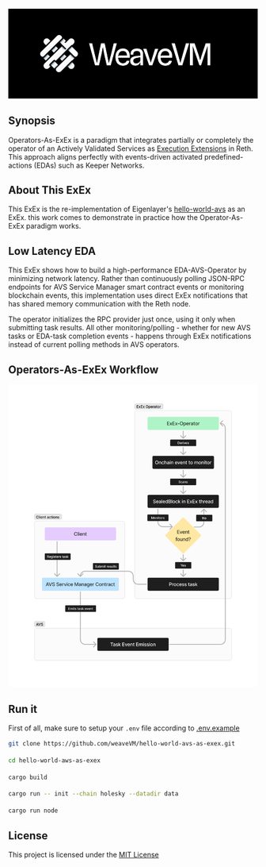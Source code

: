 <p align="center">
  <a href="https://wvm.dev">
    <img src="https://raw.githubusercontent.com/weaveVM/.github/main/profile/bg.png">
  </a>
</p>

## Synopsis 
Operators-As-ExEx is a paradigm that integrates partially or completely the operator of an Actively Validated Services as [Execution Extensions](https://exex.rs) in Reth. This approach aligns perfectly with events-driven activated predefined-actions (EDAs) such as Keeper Networks.

## About This ExEx
This ExEx is the re-implementation of Eigenlayer's [hello-world-avs](https://github.com/Layr-Labs/hello-world-avs) as an ExEx. this work comes to demonstrate in practice how the Operator-As-ExEx paradigm works.

## Low Latency EDA

This ExEx shows how to build a high-performance EDA-AVS-Operator by minimizing network latency. Rather than continuously polling JSON-RPC endpoints for AVS Service Manager smart contract events or monitoring blockchain events, this implementation uses direct ExEx notifications that has shared memory communication with the Reth node.

The operator initializes the RPC provider just once, using it only when submitting task results. All other monitoring/polling - whether for new AVS tasks or EDA-task completion events - happens through ExEx notifications instead of current polling methods in AVS operators.

## Operators-As-ExEx Workflow
![](./assets/workflow.png)

## Run it

First of all, make sure to setup your `.env` file according to [.env.example](./.env.example) 

```bash
git clone https://github.com/weaveVM/hello-world-avs-as-exex.git

cd hello-world-aws-as-exex

cargo build

cargo run -- init --chain holesky --datadir data

cargo run node
```

## License
This project is licensed under the [MIT License](./LICENSE)